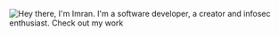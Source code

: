 ![Hey there, I'm Imran. I'm a software developer, a creator and infosec enthusiast. Check out my work](https://media.giphy.com/media/LmNwrBhejkK9EFP504/giphy.gif)
